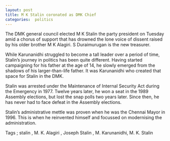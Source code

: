 ```yaml
---
layout: post
title: M K Stalin coronated as DMK Chief
categories:  politics
---
```

The DMK general council elected M K Stalin the party president on Tuesday amid a chorus of support that has drowned the lone voice of dissent raised by his older brother M K Alagiri. S Duraimurugan is the new treasurer. 
 <amp-img  src="{{ site.baseurl }}/images/Stalin.jpg"  layout="responsive"   width="1100px"   height="500px"  ></amp-img>  
 
While Karunanidhi struggled to become a tall leader over a period of time, Stalin’s journey in politics has been quite different. Having started campaigning for his father at the age of 14, he slowly emerged from the shadows of his larger-than-life father. It was Karunanidhi who created that space for Stalin in the DMK. 

Stalin was arrested under the Maintenance of Internal Security Act during the Emergency in 1977. Twelve years later, he won a seat in the 1989 Assembly elections, but lost the snap polls two years later. Since then, he has never had to face defeat in the Assembly elections. 

Stalin’s administrative mettle was proven when he was the Chennai Mayor in 1996. This is when he reinvented himself and focussed on modernising the administration.


Tags ;  stalin ,  M. K. Alagiri ,  Joseph Stalin , M. Karunanidhi,  M. K. Stalin